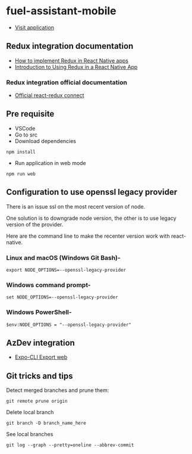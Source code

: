 # fuel-assistant-mobile

- [Visit application](https://macreibendev-fuel-assistant-front.azurewebsites.net/)

## Redux integration documentation

- [How to implement Redux in React Native apps](https://enappd.com/blog/redux-in-react-native-app/92/)
- [Introduction to Using Redux in a React Native App](https://www.digitalocean.com/community/tutorials/react-react-native-redux)

### Redux integration official documentation

- [Official react-redux connect](https://react-redux.js.org/api/connect)

## Pre requisite

- VSCode
- Go to src
- Download dependencies

```
npm install
```

- Run application in web mode

```
npm run web
```

## Configuration to use openssl legacy provider

There is an issue ssl on the most recent version of node.

One solution is to downgrade node version, the other is to use legacy version of the provider.

Here are the command line to make the recenter version work with react-native.

### Linux and macOS (Windows Git Bash)-

```Shell
export NODE_OPTIONS=--openssl-legacy-provider
```

### Windows command prompt-

```Shell
set NODE_OPTIONS=--openssl-legacy-provider
```

### Windows PowerShell-

```Shell
$env:NODE_OPTIONS = "--openssl-legacy-provider"
```

## AzDev integration

- [Expo-CLI Export web](https://docs.expo.dev/workflow/expo-cli/#exporting)

## Git tricks and tips

Detect merged branches and prune them:

```Shell
git remote prune origin
```

Delete local branch

```Shell
git branch -D branch_name_here
```

See local branches

```Shell
git log --graph --pretty=oneline --abbrev-commit
```
